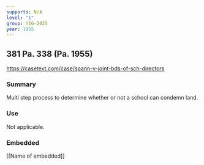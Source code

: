 ```yaml
---
supports: N/A
level: "1"
group: YIG-2025
year: 1955
---
```

## 381 Pa. 338 (Pa. 1955)

https://casetext.com/case/spann-v-joint-bds-of-sch-directors

### Summary

Multi step process to determine whether or not a school can condemn land.

### Use

Not applicable.

### Embedded

[[Name of embedded]]
